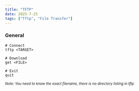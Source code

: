 ```yaml
---
title: "TFTP"
date: 2025-7-25
tags: ["Tftp", "File Transfer"]
---
```


### General

```console
# Connect
tftp <TARGET>
```

```console
# Download
get <FILE>
```

```console
# Exit
quit
```

<small>*Note: You need to know the exact filename, there is no directory listing in tftp*</small>